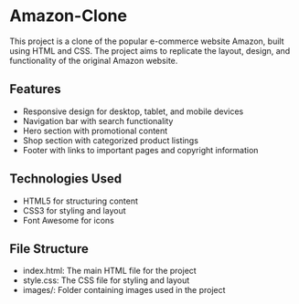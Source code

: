 # Amazon-Clone
This project is a clone of the popular e-commerce website Amazon, built using HTML and CSS. The project aims to replicate the layout, design, and functionality of the original Amazon website.

## Features
- Responsive design for desktop, tablet, and mobile devices
- Navigation bar with search functionality
- Hero section with promotional content
- Shop section with categorized product listings
- Footer with links to important pages and copyright information
  
## Technologies Used
- HTML5 for structuring content
- CSS3 for styling and layout
- Font Awesome for icons
  
## File Structure
- index.html: The main HTML file for the project
- style.css: The CSS file for styling and layout
- images/: Folder containing images used in the project
